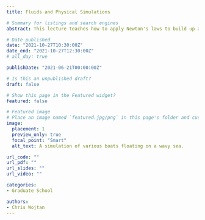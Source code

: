 ```yaml
---
title: Fluids and Physical Simulations

# Summary for listings and search engines
abstract: This lecture teaches how to apply Newton's laws to build up a framework for a physics simulation, and then gives a gentle introduction to numerical integration for animating common physics systems with a few interactive examples. After laying down the basics, we dive into the equations describing fluid flow --- the Navier-Stokes equations. We build up a geometric intuition for each of the terms in these equations, and then we explain the main ideas behind the current state-of-the-art methods for animating fluids in the field of computer graphics. We end by covering the special case of water surface waves, introducing some cutting-edge concepts which have been published in Transactions on Graphics and featured in SIGGRAPH's "Real time Live!" as well as a number of video games and motion pictures.

# Date published
date: "2021-10-27T10:30:00Z"
date_end: "2021-10-27T12:30:00Z"
# all_day: true

publishDate: "2021-06-21T00:00:00Z"

# Is this an unpublished draft?
draft: false

# Show this page in the Featured widget?
featured: false

# Featured image
# Place an image named `featured.jpg/png` in this page's folder and customize its options here.
image:
  placement: 1
  preview_only: true
  focal_point: "Smart"
  alt_text: A simulation of various boats floating on a wavy sea.

url_code: ""
url_pdf: ""
url_slides: ""
url_video: ""

categories:
- Graduate School

authors:
- Chris Wojtan
---
```

